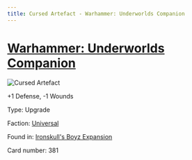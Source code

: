 ```yaml
---
title: Cursed Artefact - Warhammer: Underworlds Companion
---
```


# [Warhammer: Underworlds Companion](https://guidokessels.github.io/wh-underworlds)

  

![Cursed Artefact](https://warhammerunderworlds.com/wp-content/uploads/sites/6/2017/12/381_ENG-Cursed-Artefact.png)

+1 Defense, -1 Wounds

Type: Upgrade

Faction: [Universal](https://guidokessels.github.io/wh-underworlds/factions/universal)

Found in: [Ironskull's Boyz Expansion](https://guidokessels.github.io/wh-underworlds/locations/ironskulls-boyz-expansion)

Card number: 381
